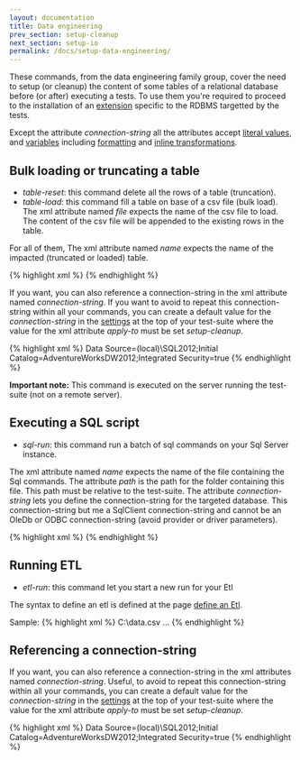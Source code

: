 ```yaml
---
layout: documentation
title: Data engineering
prev_section: setup-cleanup
next_section: setup-io
permalink: /docs/setup-data-engineering/
---
```


These commands, from the data engineering family group, cover the need to setup (or cleanup) the content of some tables of a relational database before (or after) executing a tests. To use them you're required to proceed to the installation of an [extension](../extension-support/) specific to the RDBMS targetted by the tests.

Except the attribute *connection-string* all the attributes accept [literal values](../primitive-scalar/#literal), and [variables](../primitive-scalar/#reference-to-a-variable) including [formatting](../primitive-scalar/#formatting) and [inline transformations](../primitive-scalar/#inline-transformations).

## Bulk loading or truncating a table

* *table-reset*: this command delete all the rows of a table (truncation).
* *table-load*: this command fill a table on base of a csv file (bulk load). The xml attribute named *file* expects the name of the csv file to load. The content of the csv file will be appended to the existing rows in the table.

For all of them, The xml attribute named *name* expects the name of the impacted (truncated or loaded) table.

{% highlight xml %}
<setup>
	<table-reset  name="NewUsers"
		connection-string="..."
	/>
	<table-load   name="NewUsers"
		file ="NewUsers.csv"
		connection-string="..."
	/>
</setup>
{% endhighlight %}

If you want, you can also reference a connection-string in the xml attribute named *connection-string*. If you want to avoid to repeat this connection-string within all your commands, you can create a default value for the *connection-string* in the [settings](/docs/config-connection-strings) at the top of your test-suite where the value for the xml attribute *apply-to* must be set *setup-cleanup*.

{% highlight xml %}
<settings>
	<default apply-to="setup-cleanup">
		<connection-string>Data Source=(local)\SQL2012;Initial Catalog=AdventureWorksDW2012;Integrated Security=true</connection-string>
	</default>
</settings>
{% endhighlight %}

**Important note:** This command is executed on the server running the test-suite (not on a remote server).

## Executing a SQL script

* _sql-run_: this command run a batch of sql commands on your Sql Server instance.

The xml attribute named *name* expects the name of the file containing the Sql commands. The attribute *path* is the path for the folder containing this file. This path must be relative to the test-suite. The attribute *connection-string* lets you define the connection-string for the targeted database. This connection-string but me a SqlClient connection-string and cannot be an OleDb or ODBC connection-string (avoid provider or driver parameters).

{% highlight xml %}
<setup>
  <sql-run
    name="MyCommands.Sql"
    path="SQL\"
    connection-string="..."
  />
</setup>
{% endhighlight %}

## Running ETL

* *etl-run*: this command let you start a new run for your Etl

The syntax to define an etl is defined at the page [define an Etl](/docs/etl-define/).

Sample:
{% highlight xml %}
<test name="...">
  <setup>
    <etl-run name="Sample.dtsx" path="Etl\">
      <parameter name="DataToLoadPath">C:\data.csv</parameter>
    </etl-run>
  </setup>
…
</test>
{% endhighlight %}

## Referencing a connection-string

If you want, you can also reference a connection-string in the xml attributes named *connection-string*. Useful, to avoid to repeat this connection-string within all your commands, you can create a default value for the *connection-string* in the [settings](/docs/config-connection-strings) at the top of your test-suite where the value for the xml attribute *apply-to* must be set *setup-cleanup*.

{% highlight xml %}
<settings>
  <default apply-to="setup-cleanup">
    <connection-string>Data Source=(local)\SQL2012;Initial Catalog=AdventureWorksDW2012;Integrated Security=true</connection-string>
  </default>
</settings>
{% endhighlight %}